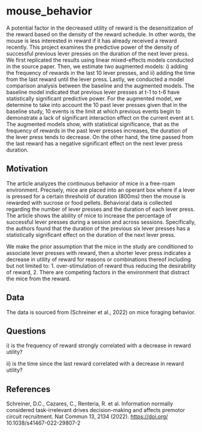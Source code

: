 # mouse_behavior

A potential factor in the decreased utility of reward is the desensitization of the reward based on the density of the reward schedule.
In other words, the mouse is less interested in reward if it has already received a reward recently. This project examines the predictive power of the 
density of successful previous lever presses on the duration of the next lever press. We first replicated the results using linear mixed-effects models 
conducted in the source paper. Then, we estimate two augmented models: 
i) adding the frequency of rewards in the last 10 lever presses, and ii) adding the time from the last reward until the lever press. Lastly, we conducted 
a model comparison analysis between the baseline and the augmented models. The baseline model indicated that previous lever presses at t-1 to t-6 have 
statistically significant predictive power. For the augmented model, we determine to take into account the 10 past lever presses given that in the 
baseline study, 10 events is the limit at which previous events begin to demonstrate a lack of significant interaction effect on the current event at t. 
The augmented models show, with statistical significance, that as the frequency of rewards in the past lever presses increases, the duration of the lever 
press tends to decrease. On the other hand, the time passed from the last reward has a negative significant effect on the next lever press duration.

## Motivation

The article analyzes the continuous behavior of mice in a free-roam environment. Precisely, mice are placed into an operant box where if a lever is 
pressed for a certain threshold of duration (800ms) then the mouse is rewarded with sucrose or food pellets. Behavioral data is collected regarding the 
number of lever presses and the duration of each lever press. The article shows the ability of mice to increase the percentage of successful lever presses 
during a session and across sessions. Specifically, the authors found that the duration of the previous six lever presses has a statistically significant 
effect on the duration of the next lever press.

We make the prior assumption that the mice in the study are conditioned to associate lever presses with reward, then a shorter lever press indicates a 
decrease in utility of reward for reasons or combinations thereof including but not limited to: 1. over-stimulation of reward thus reducing the 
desirability of reward, 2. There are competing factors in the environment that distract the mice from the reward.

## Data

The data is sourced from (Schreiner et al., 2022) on mice foraging behavior. 

## Questions

i) is the frequency of reward strongly correlated with a decrease in reward utility? 

ii) is the time since the last reward correlated with a decrease in reward utility?

## References

Schreiner, D.C., Cazares, C., Renteria, R. et al. Information normally considered task-irrelevant drives decision-making and affects premotor circuit
recruitment. Nat Commun 13, 2134 (2022). https://doi.org/ 10.1038/s41467-022-29807-2
